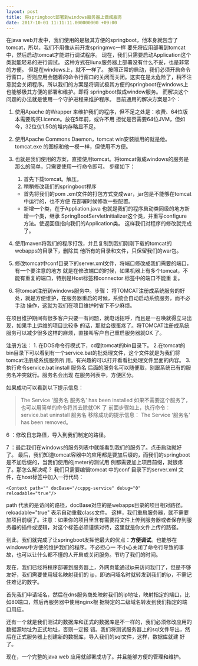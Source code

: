 ```yaml
---
layout: post
title: 将springboot部署到windows服务器上做成服务
date: 2017-10-01 11:11:11.000000000 +09:00
---
```

在java web开发中，我们使用的是极其方便的springboot，他本身就包含了tomcat，所以，我们不用像从前开发springmvc一样 要先将应用部署到tomcat中，然后启动tomcat才能进行调试程序。 现在，我们只需要启动Application这个类就能轻易的进行调试。 这种方式在liunx服务器上部署没有什么不妥，也是非常的方便。 但是在windows上，就不一样了。 按照正常的启动，我们必须开启命令行窗口，否则应用会随着的命令行窗口的关闭而关闭。这实在是太危险了，稍不注 意就会关闭程序。所以我们的方案是将调试极其方便的springboot在windows上也能够极其方便的部署和维护。即将 springboot做成window服务。 而解决这个问题的办法就是使用一个守护进程来维护程序。 目前通用的解决方案是3个：

 1. 使用Apache 的Wrapper 来维护我们的程序，但不足之处是：收费、64位版本需要购买Licence。放在5年前，或许不用 担忧是否需要64位JVM，但如今，32位仅1.5G的堆内存略显不足。

 2. 使用Apache Commons Daemon，tomcat win安装版用的就是他。tomcat.exe 的图标和他一模一样，但使用不方便。 

3. 也就是我们使用的方案，直接使用tomcat。将tomcat做成windows的服务是那么的简单，只需要使用一行命令即可。 步骤如下： 
     1. 首先下载tomcat。解压。 
     2. 稍稍修改我们的springboot程序
      * 首先将我们的pom .xml文件的打包方式变成war，jar包是不能够在tomcat中运行的，也不方便 在部署时候修改一些配置。
     *  新增一个类，在于Appliation.java 也就是我们的程序启动类同级的地方新增一个类，继承 SpringBootServletInitializer这个类，并重写configure方法。使返回值指向我们的Application类。 这样我们对程序的修改就完成了。 
3. 使用maven将我们的程序打包，并且复制到我们刚刚下载的tomcat的webapps的目录下，删除其  他所有的目录和文件，只保留我们的war包。
 4. 修改tomcat中conf目录下的server.xml文件，将端口修改成我们需要的端口，有一个要注意的地方      就是在修改端口的时候，如果机器上有多个tomcat，不能有重复的端口，特别是Host标签和connector 标签中的端口不能重 复。
5. 将tomcat注册到windows服务中。步骤： 将TOMCAT注册成系统服务的好处，就是方便维护，在服务器重启的时候，系统会自动启动系统服务，而不必手动 操作，这就为我们在项目维护时省下不少麻烦。


在项目维护期间有很多客户只要一有问题，就电话招呼，而且是一召唤就得立马出现，如果手上运维的项目比较多 的话，那就会很蛋疼了。将TOMCAT注册成系统服务可以减少很多这样的麻烦，直接叫客户自己重启服务器就OK 了。

注册方法： 1. 在DOS命令行模式下，cd到tomcat的bin目录下。 2.在tomcat的bin目录下可以看到有一个service.bat的批处理文件，这个文件就是为我们将tomcat注册成系统服务所 用。有兴趣的可以打开看看批处理文件里面的内容。 3.执行命令service.bat  install  服务名   后面的服务名可以随便取，别跟系统已有的服务名冲突就行。服务名会出现 在服务列表中，方便区分。

如果成功可以看到以下提示信息：
> The Service '服务名 服务名'  has been installed 如果不需要这个服务了，也可以用简单的命令将其去除就OK 了 前面步骤如上，执行命令：service.bat uninstall 服务名 移除成功的提示信息： The Service ‘服务名' has been removed。


6 ：修改日志路径，导入到我们制定的路径。

 7 ：最后我们在windows的服务列表中就能看到我们的服务了。点击启动就好了。
最后，我们知道tomcat容器中的应用都是要加后缀的，而我们的springboot是不加后缀的，当我们使用的jmeter的测试用 例都需要加上项目前缀，就很疼了。那怎么解决呢？ 我们只需要编辑tomcat 中的conf 目录下的server.xml 文件，在host标签中加入一行代码：

 ````
<Context path="" docBase="/ccppg-service" debug="0" reloadable="true"/>
````

path 代表的是访问的路径，docBase对应的是webapps目录的项目相对路径。reloadable="true" 表示自动重载class文件。 这样，我们重启服务器，就不需要加项目前缀了。注意：如果你的项目里含有需要将文件上传到服务器或者保存到服务器的插件或逻辑，对这个标签必须谨慎对待，这里就是你文件上传的路径。


到此，我们就完成了让springboot发挥他最大的优点：**方便调试**。也能够在windows中方便的维护我们的程序。不必担心一 不小心关闭了命令行导致的事故，也可以让什么都不懂的人开启或关闭服务。节约了我们的时间。

现在，我们已经将程序部署到服务器上，外网页能通过ip来访问我们了，但是不够友好，我们需要使用域名映射我们的 ip，即访问域名时就转发到我们的ip，不需记住难记的数字。

首先我们申请域名，然后在dns服务商处映射我们的ip地址，映射指定的端口，比如80端口，然后再服务器中使用nginx根 据特定的二级域名转发到我们指定的端口用应。

还有一个就是我们测试的数据库和正式的数据库是不一样的，我们必须修改应用的数据源地址为正式地址，否则一定报 错。我们将测试服务器上的sql文件导出，然后在正式服务器上创建新的数据库，导入我们的sql文件，这样，数据库就建 好了。

现在，一个完整的java web 应用就部署成功了。并且能够方便的管理和维护。
